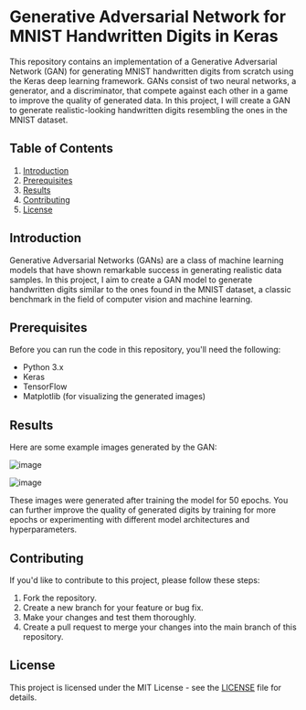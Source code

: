 # Generative Adversarial Network for MNIST Handwritten Digits in Keras

This repository contains an implementation of a Generative Adversarial Network (GAN) for generating MNIST handwritten digits from scratch using the Keras deep learning framework. GANs consist of two neural networks, a generator, and a discriminator, that compete against each other in a game to improve the quality of generated data. In this project, I will create a GAN to generate realistic-looking handwritten digits resembling the ones in the MNIST dataset.

## Table of Contents

1. [Introduction](#introduction)
2. [Prerequisites](#prerequisites)
3. [Results](#results)
4. [Contributing](#contributing)
5. [License](#license)
   
## Introduction

Generative Adversarial Networks (GANs) are a class of machine learning models that have shown remarkable success in generating realistic data samples. In this project, I aim to create a GAN model to generate handwritten digits similar to the ones found in the MNIST dataset, a classic benchmark in the field of computer vision and machine learning.

## Prerequisites

Before you can run the code in this repository, you'll need the following:

- Python 3.x
- Keras
- TensorFlow
- Matplotlib (for visualizing the generated images)

## Results

Here are some example images generated by the GAN:

![image](https://github.com/SAPNILPATEL/GANs/assets/87861899/47b897a5-f775-4227-8a6a-bc08054f46ca)


![image](https://github.com/SAPNILPATEL/GANs/assets/87861899/e1a828d4-2066-4022-bea8-bb8c47d96c2a)


These images were generated after training the model for 50 epochs. You can further improve the quality of generated digits by training for more epochs or experimenting with different model architectures and hyperparameters.

## Contributing

If you'd like to contribute to this project, please follow these steps:

1. Fork the repository.
2. Create a new branch for your feature or bug fix.
3. Make your changes and test them thoroughly.
4. Create a pull request to merge your changes into the main branch of this repository.

## License

This project is licensed under the MIT License - see the [LICENSE](https://github.com/SAPNILPATEL/Handwritten_Digits_Generation_Using_GAN/blob/master/LICENSE) file for details.
